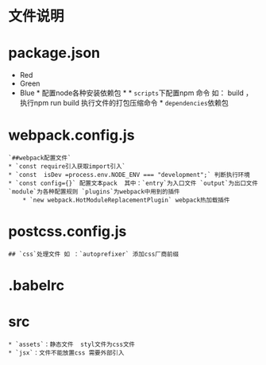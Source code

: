 文件说明
==========

# package.json #
*   Red
*   Green
*   Blue
        *    配置node各种安装依赖包    *
        *    `scripts`下配置npm 命令 如： build ，执行npm run build  执行文件的打包压缩命令
        *    `dependencies`依赖包

# webpack.config.js #

    `##webpack配置文件`
    * `const require引入获取import引入`
    * `const  isDev =process.env.NODE_ENV === "development";` 判断执行环境
    * `const config={}` 配置文本pack  其中：`entry`为入口文件 `output`为出口文件 `module`为各种配置规则 `plugins`为webpack中用到的插件
        * `new webpack.HotModuleReplacementPlugin` webpack热加载插件

# postcss.config.js #

    ## `css`处理文件 如 ：`autoprefixer` 添加css厂商前缀

# .babelrc #


# src #
    * `assets`：静态文件  styl文件为css文件
    * `jsx`：文件不能放置css 需要外部引入
